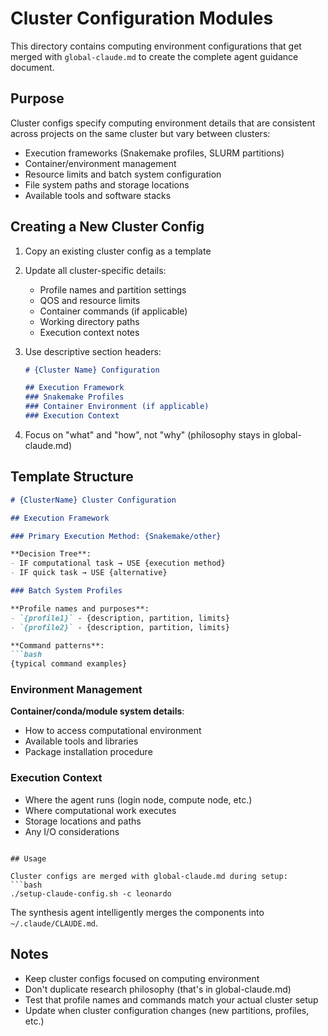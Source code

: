 # Cluster Configuration Modules

This directory contains computing environment configurations that get merged with `global-claude.md` to create the complete agent guidance document.

## Purpose

Cluster configs specify computing environment details that are consistent across projects on the same cluster but vary between clusters:
- Execution frameworks (Snakemake profiles, SLURM partitions)
- Container/environment management
- Resource limits and batch system configuration
- File system paths and storage locations
- Available tools and software stacks

## Creating a New Cluster Config

1. Copy an existing cluster config as a template
2. Update all cluster-specific details:
   - Profile names and partition settings
   - QOS and resource limits
   - Container commands (if applicable)
   - Working directory paths
   - Execution context notes

3. Use descriptive section headers:
   ```markdown
   # {Cluster Name} Configuration

   ## Execution Framework
   ### Snakemake Profiles
   ### Container Environment (if applicable)
   ### Execution Context
   ```

4. Focus on "what" and "how", not "why" (philosophy stays in global-claude.md)

## Template Structure

```markdown
# {ClusterName} Cluster Configuration

## Execution Framework

### Primary Execution Method: {Snakemake/other}

**Decision Tree**:
- IF computational task → USE {execution method}
- IF quick task → USE {alternative}

### Batch System Profiles

**Profile names and purposes**:
- `{profile1}` - {description, partition, limits}
- `{profile2}` - {description, partition, limits}

**Command patterns**:
```bash
{typical command examples}
```

### Environment Management

**Container/conda/module system details**:
- How to access computational environment
- Available tools and libraries
- Package installation procedure

### Execution Context

- Where the agent runs (login node, compute node, etc.)
- Where computational work executes
- Storage locations and paths
- Any I/O considerations
```

## Usage

Cluster configs are merged with global-claude.md during setup:
```bash
./setup-claude-config.sh -c leonardo
```

The synthesis agent intelligently merges the components into `~/.claude/CLAUDE.md`.

## Notes

- Keep cluster configs focused on computing environment
- Don't duplicate research philosophy (that's in global-claude.md)
- Test that profile names and commands match your actual cluster setup
- Update when cluster configuration changes (new partitions, profiles, etc.)
